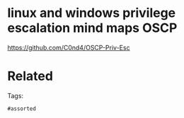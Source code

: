 # linux and windows privilege escalation mind maps OSCP
https://github.com/C0nd4/OSCP-Priv-Esc

# Related


Tags:

    #assorted

